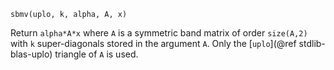 ```
sbmv(uplo, k, alpha, A, x)
```

Return `alpha*A*x` where `A` is a symmetric band matrix of order `size(A,2)` with `k` super-diagonals stored in the argument `A`. Only the [`uplo`](@ref stdlib-blas-uplo) triangle of `A` is used.

